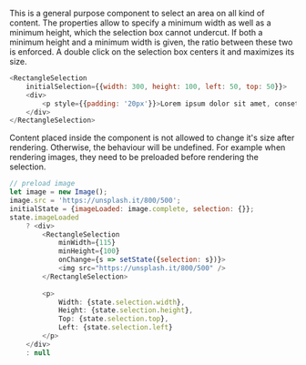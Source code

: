This is a general purpose component to select an area on all kind of content.
The properties allow to specify a minimum width as well as a minimum height,
which the selection box cannot undercut.
If both a minimum height and a minimum width is given, the ratio between these two is enforced.
A double click on the selection box centers it and maximizes its size.

```javascript
<RectangleSelection
    initialSelection={{width: 300, height: 100, left: 50, top: 50}}>
    <div>
        <p style={{padding: '20px'}}>Lorem ipsum dolor sit amet, consetetur sadipscing elitr, sed diam nonumy eirmod tempor invidunt ut labore et dolore magna aliquyam erat, sed diam voluptua. At vero eos et accusam et justo duo dolores et ea rebum. Stet clita kasd gubergren, no sea takimata sanctus est Lorem ipsum dolor sit amet. Lorem ipsum dolor sit amet, consetetur sadipscing elitr, sed diam nonumy eirmod tempor invidunt ut labore et dolore magna aliquyam erat, sed diam voluptua. At vero eos et accusam et justo duo dolores et ea rebum. Stet clita kasd gubergren, no sea takimata sanctus est Lorem ipsum dolor sit amet.</p>
    </div>
</RectangleSelection>
```

Content placed inside the component is not allowed to change it's size after rendering.
Otherwise, the behaviour will be undefined.
For example when rendering images, they need to be preloaded before rendering the selection.

```javascript
// preload image
let image = new Image();
image.src = 'https://unsplash.it/800/500';
initialState = {imageLoaded: image.complete, selection: {}};
state.imageLoaded
    ? <div>
        <RectangleSelection
            minWidth={115}
            minHeight={100}
            onChange={s => setState({selection: s})}>
            <img src="https://unsplash.it/800/500" />
        </RectangleSelection>
        
        <p>
            Width: {state.selection.width}, 
            Height: {state.selection.height}, 
            Top: {state.selection.top}, 
            Left: {state.selection.left}
        </p>
    </div>
    : null
```
